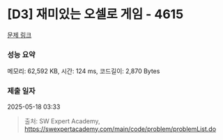 # [D3] 재미있는 오셀로 게임 - 4615 

[문제 링크](https://swexpertacademy.com/main/code/problem/problemDetail.do?contestProbId=AWQmA4uK8ygDFAXj) 

### 성능 요약

메모리: 62,592 KB, 시간: 124 ms, 코드길이: 2,870 Bytes

### 제출 일자

2025-05-18 03:33



> 출처: SW Expert Academy, https://swexpertacademy.com/main/code/problem/problemList.do
